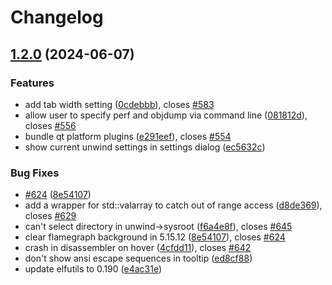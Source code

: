 # Changelog

## [1.2.0](https://github.com/lievenhey/hotspot/compare/v1.1.1...v1.2.0) (2024-06-07)


### Features

* add tab width setting ([0cdebbb](https://github.com/lievenhey/hotspot/commit/0cdebbb7dd7f7a00302405ed8eb20dcd322db31f)), closes [#583](https://github.com/lievenhey/hotspot/issues/583)
* allow user to specify perf and objdump via command line ([081812d](https://github.com/lievenhey/hotspot/commit/081812dba0470990b3e7d1e5f435459767c8efca)), closes [#556](https://github.com/lievenhey/hotspot/issues/556)
* bundle qt platform plugins ([e291eef](https://github.com/lievenhey/hotspot/commit/e291eef5999709d6750cd8fc5040711cf75d3429)), closes [#554](https://github.com/lievenhey/hotspot/issues/554)
* show current unwind settings in settings dialog ([ec5632c](https://github.com/lievenhey/hotspot/commit/ec5632c1090ac6e6ea71cf5325fd1b53feda2d49))


### Bug Fixes

* [#624](https://github.com/lievenhey/hotspot/issues/624) ([8e54107](https://github.com/lievenhey/hotspot/commit/8e5410759df0b37f352eff968bc8b87e9367c1b2))
* add a wrapper for std::valarray to catch out of range access ([d8de369](https://github.com/lievenhey/hotspot/commit/d8de3698d12a736e82b54e2295e4d65e70d856e0)), closes [#629](https://github.com/lievenhey/hotspot/issues/629)
* can't select directory in unwind-&gt;sysroot ([f6a4e8f](https://github.com/lievenhey/hotspot/commit/f6a4e8fa81e22bc37d6f2272b93e3dc71c071a76)), closes [#645](https://github.com/lievenhey/hotspot/issues/645)
* clear flamegraph background in 5.15.12 ([8e54107](https://github.com/lievenhey/hotspot/commit/8e5410759df0b37f352eff968bc8b87e9367c1b2)), closes [#624](https://github.com/lievenhey/hotspot/issues/624)
* crash in disassembler on hover ([4cfdd11](https://github.com/lievenhey/hotspot/commit/4cfdd11814f3030d7d07c3c3dd508712ca9f01e4)), closes [#642](https://github.com/lievenhey/hotspot/issues/642)
* don't show ansi escape sequences in tooltip ([ed8cf88](https://github.com/lievenhey/hotspot/commit/ed8cf88c168b62d7a184a87011beee302b57c5be))
* update elfutils to 0.190 ([e4ac31e](https://github.com/lievenhey/hotspot/commit/e4ac31e5756a5254616acfe68dbb771a9ccac5ff))
